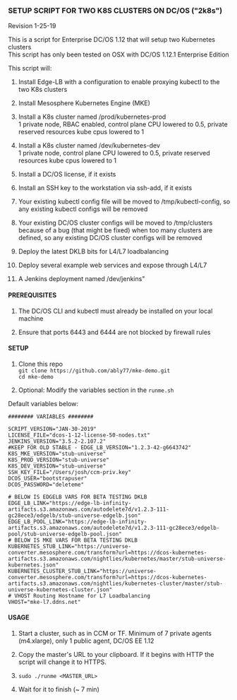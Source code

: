### SETUP SCRIPT FOR TWO K8S CLUSTERS ON DC/OS ("2k8s")
Revision 1-25-19

This is a script for Enterprise DC/OS 1.12 that will setup two Kubernetes clusters  
This script has only been tested on OSX with DC/OS 1.12.1 Enterprise Edition  

This script will:

1. Install Edge-LB with a configuration to enable proxying kubectl to the two K8s clusters

2. Install Mesosphere Kubernetes Engine (MKE)

3. Install a K8s cluster named /prod/kubernetes-prod  
   1 private node, RBAC enabled, control plane CPU lowered to 0.5, private reserved resources kube cpus lowered to 1     

4. Install a K8s cluster named /dev/kubernetes-dev   
   1 private node, control plane CPU lowered to 0.5, private reserved resources kube cpus lowered to 1  

5. Install a DC/OS license, if it exists

6. Install an SSH key to the workstation via ssh-add, if it exists

7. Your existing kubectl config file will be moved to /tmp/kubectl-config, so any existing kubectl configs will be removed

8. Your existing DC/OS cluster configs will be moved to /tmp/clusters because of a bug (that might be fixed) when too many clusters are defined, so any existing DC/OS cluster configs will be removed

9. Deploy the latest DKLB bits for L4/L7 loadbalancing

10. Deploy several example web services and expose through L4/L7

11. A Jenkins deployment named /dev/jenkins"

#### PREREQUISITES

1. The DC/OS CLI and kubectl must already be installed on your local machine

2. Ensure that ports 6443 and 6444 are not blocked by firewall rules

#### SETUP

1. Clone this repo  
   `git clone https://github.com/ably77/mke-demo.git`  
   `cd mke-demo`

2. Optional: Modify the variables section in the `runme.sh`

Default variables below:
```
######## VARIABLES ########

SCRIPT_VERSION="JAN-30-2019"
LICENSE_FILE="dcos-1-12-license-50-nodes.txt"
JENKINS_VERSION="3.5.2-2.107.2"
#KEEP FOR OLD STABLE - EDGE_LB_VERSION="1.2.3-42-g6643742"
K8S_MKE_VERSION="stub-universe"
K8S_PROD_VERSION="stub-universe"
K8S_DEV_VERSION="stub-universe"
SSH_KEY_FILE="/Users/josh/ccm-priv.key"
DCOS_USER="bootstrapuser"
DCOS_PASSWORD="deleteme"

# BELOW IS EDGELB VARS FOR BETA TESTING DKLB
EDGE_LB_LINK="https://edge-lb-infinity-artifacts.s3.amazonaws.com/autodelete7d/v1.2.3-111-gc28ece3/edgelb/stub-universe-edgelb.json"
EDGE_LB_POOL_LINK="https://edge-lb-infinity-artifacts.s3.amazonaws.com/autodelete7d/v1.2.3-111-gc28ece3/edgelb-pool/stub-universe-edgelb-pool.json"
# BELOW IS MKE VARS FOR BETA TESTING DKLB
KUBERNETES_STUB_LINK="https://universe-converter.mesosphere.com/transform?url=https://dcos-kubernetes-artifacts.s3.amazonaws.com/nightlies/kubernetes/master/stub-universe-kubernetes.json"
KUBERNETES_CLUSTER_STUB_LINK="https://universe-converter.mesosphere.com/transform?url=https://dcos-kubernetes-artifacts.s3.amazonaws.com/nightlies/kubernetes-cluster/master/stub-universe-kubernetes-cluster.json"
# VHOST Routing Hostname for L7 Loadbalancing
VHOST="mke-l7.ddns.net"
```

#### USAGE

1. Start a cluster, such as in CCM or TF. Minimum of 7 private agents (m4.xlarge), only 1 public agent, DC/OS EE 1.12

2. Copy the master's URL to your clipboard. If it begins with HTTP the script will change it to HTTPS.

3. `sudo ./runme <MASTER_URL>`

4. Wait for it to finish (~ 7 min)
